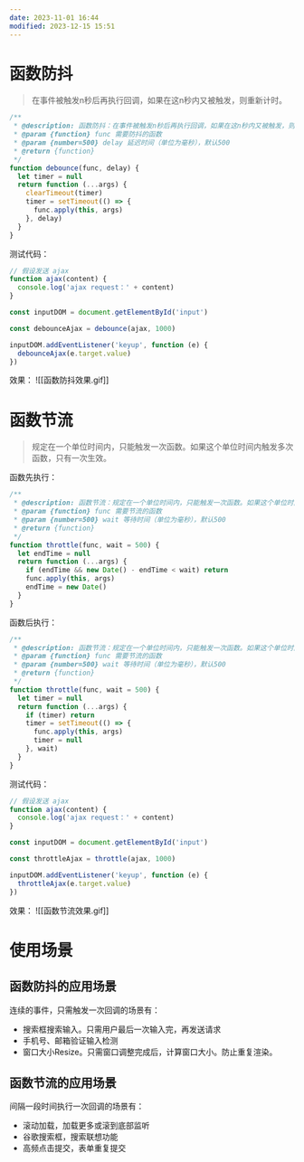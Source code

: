 ```yaml
---
date: 2023-11-01 16:44
modified: 2023-12-15 15:51
---
```


# 函数防抖
>在事件被触发n秒后再执行回调，如果在这n秒内又被触发，则重新计时。

```javascript
/**
 * @description: 函数防抖：在事件被触发n秒后再执行回调，如果在这n秒内又被触发，则重新计时。
 * @param {function} func 需要防抖的函数
 * @param {number=500} delay 延迟时间（单位为毫秒），默认500
 * @return {function}
 */
function debounce(func, delay) {
  let timer = null
  return function (...args) {
    clearTimeout(timer)
    timer = setTimeout(() => {
      func.apply(this, args)
    }, delay)
  }
}
```
测试代码：
```javascript
// 假设发送 ajax
function ajax(content) {
  console.log('ajax request：' + content)
}

const inputDOM = document.getElementById('input')

const debounceAjax = debounce(ajax, 1000)

inputDOM.addEventListener('keyup', function (e) {
  debounceAjax(e.target.value)
})
```
效果：
![[函数防抖效果.gif]]

# 函数节流
>规定在一个单位时间内，只能触发一次函数。如果这个单位时间内触发多次函数，只有一次生效。

函数先执行：
```javascript
/**
 * @description: 函数节流：规定在一个单位时间内，只能触发一次函数。如果这个单位时间内触发多次函数，只有一次生效。
 * @param {function} func 需要节流的函数
 * @param {number=500} wait 等待时间（单位为毫秒），默认500
 * @return {function}
 */
function throttle(func, wait = 500) {
  let endTime = null
  return function (...args) {
    if (endTime && new Date() - endTime < wait) return
    func.apply(this, args)
    endTime = new Date()
  }
}
```
函数后执行：
```javascript
/**
 * @description: 函数节流：规定在一个单位时间内，只能触发一次函数。如果这个单位时间内触发多次函数，只有一次生效。
 * @param {function} func 需要节流的函数
 * @param {number=500} wait 等待时间（单位为毫秒），默认500
 * @return {function}
 */
function throttle(func, wait = 500) {
  let timer = null
  return function (...args) {
    if (timer) return
    timer = setTimeout(() => {
      func.apply(this, args)
      timer = null
    }, wait)
  }
}
```
测试代码：
```javascript
// 假设发送 ajax
function ajax(content) {
  console.log('ajax request：' + content)
}

const inputDOM = document.getElementById('input')

const throttleAjax = throttle(ajax, 1000)

inputDOM.addEventListener('keyup', function (e) {
  throttleAjax(e.target.value)
})
```
效果：
![[函数节流效果.gif]]

# 使用场景

## 函数防抖的应用场景

连续的事件，只需触发一次回调的场景有：
- 搜索框搜索输入。只需用户最后一次输入完，再发送请求
- 手机号、邮箱验证输入检测
- 窗口大小Resize。只需窗口调整完成后，计算窗口大小。防止重复渲染。

## 函数节流的应用场景

间隔一段时间执行一次回调的场景有：
- 滚动加载，加载更多或滚到底部监听
- 谷歌搜索框，搜索联想功能
- 高频点击提交，表单重复提交